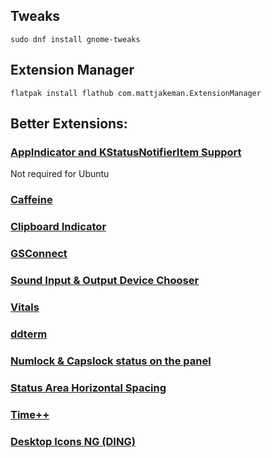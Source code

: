 ## Tweaks

`sudo dnf install gnome-tweaks`

## Extension Manager

`flatpak install flathub com.mattjakeman.ExtensionManager`

## Better Extensions:

### [AppIndicator and KStatusNotifierItem Support](https://extensions.gnome.org/extension/615/appindicator-support/)

Not required for Ubuntu

### [Caffeine](https://extensions.gnome.org/extension/517/caffeine/)

### [Clipboard Indicator](https://extensions.gnome.org/extension/779/clipboard-indicator/)

### [GSConnect](https://extensions.gnome.org/extension/1319/gsconnect/)

### [Sound Input & Output Device Chooser](https://extensions.gnome.org/extension/906/sound-output-device-chooser/)

### [Vitals](https://extensions.gnome.org/extension/1460/vitals/)

### [ddterm](https://extensions.gnome.org/extension/3780/ddterm/)

### [Numlock & Capslock status on the panel](https://extensions.gnome.org/extension/36/lock-keys/)

### [Status Area Horizontal Spacing](https://extensions.gnome.org/extension/355/status-area-horizontal-spacing/)

### [Time++](https://extensions.gnome.org/extension/1238/time/)

### [Desktop Icons NG (DING)](https://extensions.gnome.org/extension/2087/desktop-icons-ng-ding/)

### []()
